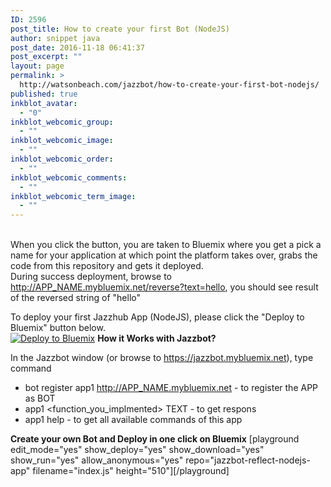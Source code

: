 ```yaml
---
ID: 2596
post_title: How to create your first Bot (NodeJS)
author: snippet java
post_date: 2016-11-18 06:41:37
post_excerpt: ""
layout: page
permalink: >
  http://watsonbeach.com/jazzbot/how-to-create-your-first-bot-nodejs/
published: true
inkblot_avatar:
  - "0"
inkblot_webcomic_group:
  - ""
inkblot_webcomic_image:
  - ""
inkblot_webcomic_order:
  - ""
inkblot_webcomic_comments:
  - ""
inkblot_webcomic_term_image:
  - ""
---
```

</br> When you click the button, you are taken to Bluemix where you get a pick a name for your application at which point the platform takes over, grabs the code from this repository and gets it deployed. </br> During success deployment, browse to http://APP_NAME.mybluemix.net/reverse?text=hello, you should see result of the reversed string of "hello" </p> 
To deploy your first Jazzhub App (NodeJS), please click the "Deploy to Bluemix" button below. </br> [![Deploy to Bluemix][1]][2] 
**How it Works with Jazzbot?**

In the Jazzbot window (or browse to https://jazzbot.mybluemix.net), type command </br> 
*   bot register app1 http://APP_NAME.mybluemix.net - to register the APP as BOT
*   app1 <function_you_implmented> TEXT - to get respons
*   app1 help - to get all available commands of this app



**Create your own Bot and Deploy in one click on Bluemix** [playground edit_mode="yes" show_deploy="yes" show_download="yes" show_run="yes" allow_anonymous="yes" repo="jazzbot-reflect-nodejs-app" filename="index.js" height="510"][/playground]

 [1]: https://bluemix.net/deploy/button.png
 [2]: https://bluemix.net/deploy?repository=https://github.com/snippet-java/jazzbot-reflect-nodejs-app